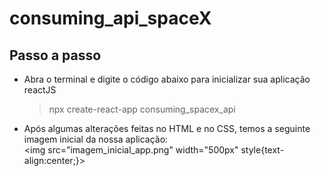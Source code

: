 # consuming_api_spaceX
## Passo a passo

* Abra o terminal e digite o código abaixo para inicializar sua aplicação reactJS
	> npx create-react-app consuming_spacex_api
* Após algumas alterações feitas no HTML e no CSS, temos a seguinte imagem inicial da nossa aplicação:  
<img src="imagem_inicial_app.png" width="500px" style{text-align:center;}>
